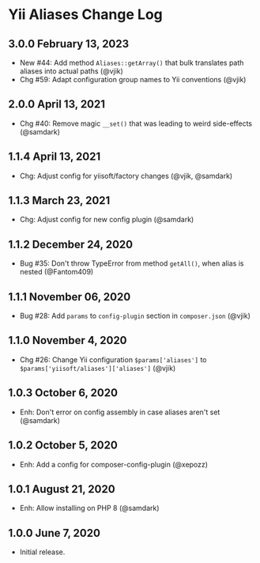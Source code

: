 # Yii Aliases Change Log

## 3.0.0 February 13, 2023

- New #44: Add method `Aliases::getArray()` that bulk translates path aliases into actual paths (@vjik)
- Chg #59: Adapt configuration group names to Yii conventions (@vjik)

## 2.0.0 April 13, 2021

- Chg #40: Remove magic `__set()` that was leading to weird side-effects (@samdark)

## 1.1.4 April 13, 2021

- Chg: Adjust config for yiisoft/factory changes (@vjik, @samdark)

## 1.1.3 March 23, 2021

- Chg: Adjust config for new config plugin (@samdark)

## 1.1.2 December 24, 2020

- Bug #35: Don't throw TypeError from method `getAll()`, when alias is nested (@Fantom409)

## 1.1.1 November 06, 2020

- Bug #28: Add `params` to `config-plugin` section in `composer.json` (@vjik)

## 1.1.0 November 4, 2020

- Chg #26: Change Yii configuration `$params['aliases']` to `$params['yiisoft/aliases']['aliases']` (@vjik)

## 1.0.3 October 6, 2020

- Enh: Don't error on config assembly in case aliases aren't set (@samdark)

## 1.0.2 October 5, 2020

- Enh: Add a config for composer-config-plugin (@xepozz)

## 1.0.1 August 21, 2020

- Enh: Allow installing on PHP 8 (@samdark)

## 1.0.0 June 7, 2020

- Initial release.
